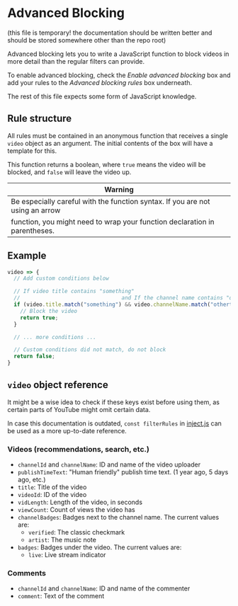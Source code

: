 # Advanced Blocking

(this file is temporary! the documentation should be written better and should
be stored somewhere other than the repo root)

Advanced blocking lets you to write a JavaScript function to block videos in
more detail than the regular filters can provide.

To enable advanced blocking, check the _Enable advanced blocking_ box and add
your rules to the _Advanced blocking rules_ box underneath.

The rest of this file expects some form of JavaScript knowledge.

## Rule structure

All rules must be contained in an anonymous function that receives a single `video`
object as an argument. The initial contents of the box will have a template for this.

This function returns a boolean, where `true` means the video will be blocked,
and `false` will leave the video up.

| Warning |
|-|
| Be especially careful with the function syntax. If you are not using an arrow
function, you might need to wrap your function declaration in parentheses. |

## Example

```javascript
video => {
  // Add custom conditions below

  // If video title contains "something"
  //                                and If the channel name contains "otherthing"
  if (video.title.match("something") && video.channelName.match("otherthing")) {
    // Block the video
    return true;
  }

  // ... more conditions ...

  // Custom conditions did not match, do not block
  return false;
}
```

## `video` object reference

It might be a wise idea to check if these keys exist before using them, as
certain parts of YouTube might omit certain data.

In case this documentation is outdated, `const filterRules` in [inject.js] can
be used as a more up-to-date reference.

[inject.js]: https://github.com/amitbl/blocktube/blob/master/src/scripts/inject.js#L49

### Videos (recommendations, search, etc.)

- `channelId` and `channelName`: ID and name of the video uploader
- `publishTimeText`: "Human friendly" publish time text. (1 year ago, 5 days
    ago, etc.)
- `title`: Title of the video
- `videoId`: ID of the video
- `vidLength`: Length of the video, in seconds
- `viewCount`: Count of views the video has
- `channelBadges`: Badges next to the channel name. The current values are:
  - `verified`: The classic checkmark
  - `artist`: The music note
- `badges`: Badges under the video. The current values are:
  - `live`: Live stream indicator

### Comments

- `channelId` and `channelName`: ID and name of the commenter
- `comment`: Text of the comment
